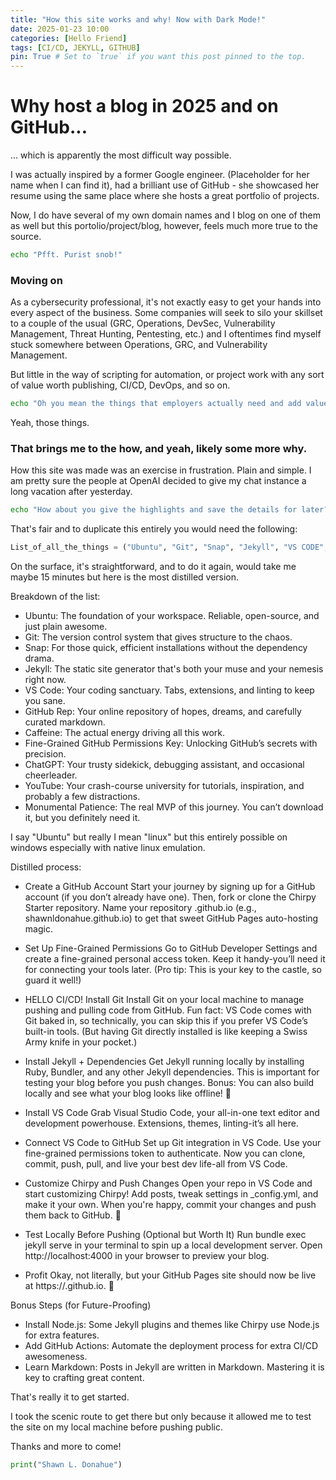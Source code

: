 ```yaml
---
title: "How this site works and why! Now with Dark Mode!"
date: 2025-01-23 10:00
categories: [Hello Friend]
tags: [CI/CD, JEKYLL, GITHUB]
pin: True # Set to `true` if you want this post pinned to the top.
---
```


# Why host a blog in 2025 and on GitHub...
... which is apparently the most difficult way possible.

I was actually inspired by a former Google engineer. (Placeholder for her name when I can find it), had a brilliant use of GitHub - she showcased her resume using the same place where she hosts a great portfolio of projects. 

Now, I do have several of my own domain names and I blog on one of them as well but this portolio/project/blog, however, feels much more true to the source. 

```bash
echo "Pfft. Purist snob!"
```
### Moving on
As a cybersecurity professional, it's not exactly easy to get your hands into every aspect of the business. Some companies will seek to silo your skillset to a couple of the usual (GRC, Operations, DevSec, Vulnerability Management, Threat Hunting, Pentesting, etc.) and I oftentimes find myself stuck somewhere between Operations, GRC, and Vulnerability Management. 

But little in the way of scripting for automation, or project work with any sort of value worth publishing, CI/CD, DevOps, and so on.

```bash
echo "Oh you mean the things that employers actually need and add value to your resume?"
```
Yeah, those things.

### That brings me to the how, and yeah, likely some more why. 

How this site was made was an exercise in frustration. Plain and simple. I am pretty sure the people at OpenAI decided to give my chat instance a long vacation after yesterday. 

```bash
echo "How about you give the highlights and save the details for later?"
```

That's fair and to duplicate this entirely you would need the following:

```python
List_of_all_the_things = ("Ubuntu", "Git", "Snap", "Jekyll", "VS CODE", "GitHub Rep", "Caffeine", "Fine-Grained GITHUB permissions key", "ChatGPT", "YouTube", "Monumental Patience")
```
On the surface, it's straightforward, and to do it again, would take me maybe 15 minutes but here is the most distilled version. 

Breakdown of the list:

   * Ubuntu: The foundation of your workspace. Reliable, open-source, and just plain awesome.
   * Git: The version control system that gives structure to the chaos.
   * Snap: For those quick, efficient installations without the dependency drama.
   * Jekyll: The static site generator that's both your muse and your nemesis right now.
   * VS Code: Your coding sanctuary. Tabs, extensions, and linting to keep you sane.
   * GitHub Rep: Your online repository of hopes, dreams, and carefully curated markdown.
   * Caffeine: The actual energy driving all this work.
   * Fine-Grained GitHub Permissions Key: Unlocking GitHub’s secrets with precision.
   * ChatGPT: Your trusty sidekick, debugging assistant, and occasional cheerleader.
   * YouTube: Your crash-course university for tutorials, inspiration, and probably a few distractions.
   * Monumental Patience: The real MVP of this journey. You can’t download it, but you definitely need it.

I say "Ubuntu" but really I mean "linux" but this entirely possible on windows especially with native linux emulation. 

Distilled process:

   * Create a GitHub Account
    Start your journey by signing up for a GitHub account (if you don’t already have one). Then, fork or clone the Chirpy Starter repository. Name your repository <your-username>.github.io (e.g., shawnldonahue.github.io) to get that sweet GitHub Pages auto-hosting magic.

   * Set Up Fine-Grained Permissions
    Go to GitHub Developer Settings and create a fine-grained personal access token. Keep it handy-you’ll need it for connecting your tools later. (Pro tip: This is your key to the castle, so guard it well!)

   * HELLO CI/CD! Install Git
    Install Git on your local machine to manage pushing and pulling code from GitHub.
    Fun fact: VS Code comes with Git baked in, so technically, you can skip this if you prefer VS Code’s built-in tools. (But having Git directly installed is like keeping a Swiss Army knife in your pocket.)

   * Install Jekyll + Dependencies
    Get Jekyll running locally by installing Ruby, Bundler, and any other Jekyll dependencies. This is important for testing your blog before you push changes. Bonus: You can also build locally and see what your blog looks like offline! 🚀

   * Install VS Code
    Grab Visual Studio Code, your all-in-one text editor and development powerhouse. Extensions, themes, linting-it’s all here.

   * Connect VS Code to GitHub
    Set up Git integration in VS Code. Use your fine-grained permissions token to authenticate. Now you can clone, commit, push, pull, and live your best dev life-all from VS Code.

   * Customize Chirpy and Push Changes
    Open your repo in VS Code and start customizing Chirpy! Add posts, tweak settings in _config.yml, and make it your own. When you're happy, commit your changes and push them back to GitHub. 🚢

   * Test Locally Before Pushing (Optional but Worth It)
    Run bundle exec jekyll serve in your terminal to spin up a local development server. Open http://localhost:4000 in your browser to preview your blog.

   * Profit
    Okay, not literally, but your GitHub Pages site should now be live at https://<your-username>.github.io. 🎉

Bonus Steps (for Future-Proofing)

   * Install Node.js: Some Jekyll plugins and themes like Chirpy use Node.js for extra features.
   * Add GitHub Actions: Automate the deployment process for extra CI/CD awesomeness.
   * Learn Markdown: Posts in Jekyll are written in Markdown. Mastering it is key to crafting great content.


That's really it to get started. 

I took the scenic route to get there but only because it allowed me to test the site on my local machine before pushing public. 

Thanks and more to come! 

```python
print("Shawn L. Donahue")
```

